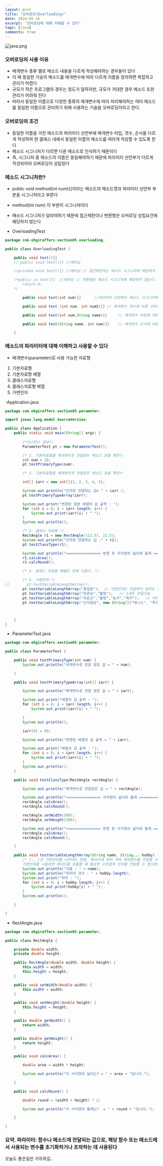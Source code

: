 ```yaml
---
layout: post
title: "오버로딩(Overloading)"
date: 2024-05-16
excerpt: "오버로딩에 대해 이해할 수 있다"
tags: [java]
comments: true
---
```


![java.png](..%2Fassets%2Fimg%2Fjava.png)

### 오버로딩의 사용 이유
- 매개변수 종류 별로 메소드 내용을 다르게 작성해야하는 경우들이 있다
- 이 때 동일한 기승의 메소드를 매개변수에 따라 다르게 이름을 정의하면 복잡하고 관리가 어렵다
- 규모가 작은 프로그램의 경우는 정도가 덜하지만, 규모가 거대한 경우 메소드 또한 관리가 어려워 진다
- 따라서 동일한 이름으로 다양한 종류의 매개변수에 따라 처리해야하는 여러 메소드를 동일한 이름으로 관리하기 위해 사용하는 기술을 오버로딩이라고 한다.

### 오버로딩의 조건
- 동일한 이름을 가진 매소드의 파라미더 선언부에 매개변수 타입, 갯수, 순서를 다르게 작성하여 현 클래스 내에서 동일한 이름의 메소드를 여러개 작성할 수 있도록 한다
- 메소드 시그니처가 다르면 다른 메소드로 인식하기 때문이다
- 즉, 시그니처 중 메소드의 이름은 동일해야하기 때문에 파라미터 선언부가 다르게 작성되어야 오버로딩이 성립된다

### 메소드 시그니처란?
- public void method(int num){}이라는 메소드의 메소드명과 파라미터 선언부 부분을 시그니처라고 부른다
- method(int num) 이 부분이 시그니처이다
- 매소드 시그니처가 달라야하기 때문에 접근제한이나 변환형은 오버로딩 성립요건에 해당하지 않는다

- OverloadingTest

```java
package com.ohgiraffers.section05.overloading;

public class OverloadingTest {

    public void test(){}
    // public void test(){} //에러남

    //private void test(){} //에러남 // 접근제한자는 매소드 시그니처에 해당하지 않는다.

    /*public in test(){  //에러남 // 반환형은 매소드 시그니처에 해당하지 않는다.
        return 0;
    */

        public void test(int num){}      //파라미터 선언부는 매소드 시그니처에 해당합니다.

        public void test (int num, int num2){} // 매개변수 갯수에 따른 오버로딩 확인

        public void test(int num,String name){}     // 매개변수 타입에 따른 오버로디로딩 확인

        public void test(String name, int num){}    // 매개변수 순서에 따른 오버로딩 확인

    }
```

### 메소드의 파라미터에 대해 이해하고 사용할 수 있다
- 매개변수(parameter)로 사용 가능한 자료형
1. 기본자료형
2. 기본자료형 배열
3. 클래스자료형
4. 클래스자료형 배열
5. 가변인자

-Application.java

```java
package com.ohgiraffers.section05.parameter;

import javax.lang.model.SourceVersion;

public class Application {
    public static void main(String[] args) {
        
        /*인스턴스 생성*/
        ParameterTest pt = new ParameterTest();

        /* 1. 기본자료형을 매개변수로 전달받는 메소드 호출 확인*/
        int num = 10;
        pt.testPrimaryType(num);

        /* 2. 기본자료형을 매개변수로 전달받은 메소드 호출 확인*/

        int[] iarr = new int[]{1, 2, 3, 4, 5};

        System.out.println("인자로 전달하는 값= " + iarr );
        pt.testPrimaryTypeArray(iarr);

        System.out.print("변경된 원본 배열의 값 출력 : ");
        for (int i = 0; i < iarr.length; i++) {
            System.out.print(iarr[i] + " ");
        }
        System.out.println();

        /* 3. 클래스 자료형 */
        RectAngle r1 = new RectAngle((12.5), 22.5);
        System.out.println("인자로 전달하는 값 :" + r1);
        pt.testClassType(r1);

        System.out.println("================ 변경 후 사각형의 넓이와 둘레 ================");
        r1.calcArea();
        r1.calcRound();

        /* 4. 클래스 자료형 배열은 뒤에 다룬다. */

        /* 5. 가변인자 */
//        pt.testVariableLengthArray();
        pt.testVariableLengthArray("홍길동");  // 가변인자는 전달하지 않아도 됨
        pt.testVariableLengthArray("유관순","볼링");   // 1개도 전달가능
        pt.testVariableLengthArray("이순신","볼링","농구","축구");   // 여러개도 가능
        pt.testVariableLengthArray("신사임당", new String[]{"테니스", "족구", "농구", "만두빚기"});    // 배열도 가능



    }
}
```

- ParameterTest.java

```java
package com.ohgiraffers.section05.parameter;

public class ParameterTest {

    public void testPrimaryType(int num) {
        System.out.println("내개변수로 전달 받은 값 = " + num);

    }

    public void testPrimaryTypeArray(int[] iarr) {

        System.out.println("매개변수로 전달 받은 값 = " + iarr);

        System.out.print("배열의 값 출력 : ");
        for (int i = 0; i < iarr.length; i++) {
            System.out.print(iarr[i] + " ");

        }
        System.out.println();

        iarr[0] = 99;

        System.out.println("변경된 배열의 값 출력 = " + iarr);

        System.out.print("배열의 값 출력 : ");
        for (int i = 0; i < iarr.length; i++) {
            System.out.print(iarr[i] + " ");
        }
        System.out.println();
    }

    public void testClassType(RectAngle rectAngle) {

        System.out.println("매개변수로 전달받은 값 = " + rectAngle);

        System.out.println("================ 사각형의 넓이와 둘레 ================");
        rectAngle.calcArea();
        rectAngle.calcRound();

        rectAngle.setWidth(100);
        rectAngle.setHeight(100);

        System.out.println("================ 변경 된 사각형의 넓이와 둘레 ================");
        rectAngle.calcArea();
        rectAngle.calcRound();

    }

    public void testVariableLengthArray(String name, String... hobby) {
        /* (...)은 가변인자를 나타내는 문법. 메서드에 여러 개의 매개변수를 전달할 수 있도록 한다.
        가변인자를 사용하면 메서드를 호출할 때 필요한 수만큼의 인자를 전달할 수 있으며, 메서드 내부에서 해당 이자들을 배열로 처리할 수 있다. */
        System.out.println("이름 : " + name);
        System.out.println("취미의 갯수 : " + hobby.length);
        System.out.print("취미 : ");
        for (int i = 0; i < hobby.length; i++) {
            System.out.print(hobby[i] + " ");
        }
        System.out.println();

    }

}
```

- RectAngle.java

```java
package com.ohgiraffers.section05.parameter;

public class RectAngle {

    private double width;
    private double height;

    public RectAngle(double width, double height) {
        this.width = width;
        this.height = height;
    }

    public void setWidth(double width) {
        this.width = width;
    }

    public void setHeight(double height) {
        this.height = height;
    }

    public double getWidth() {
        return width;
    }

    public double getHeight() {
        return height;
    }

    public void calcArea() {

        double area = width * height;

        System.out.println("이 사각형의 넓이는? = " + area + "입니다.");

    }

    public void calcRound() {

        double round = (width + height) * 2;

        System.out.println("이 사각형의 둘레는?  = " + round + "입니다.");

    }

}

```

### 요약. 파라미터: 함수나 메소드에 전달되는 값으로, 해당 함수 또는 메소드에서 사용되는 변수를 초기화하거나 조작하는 데 사용된다

오늘도 좋은일만 가득하길..
